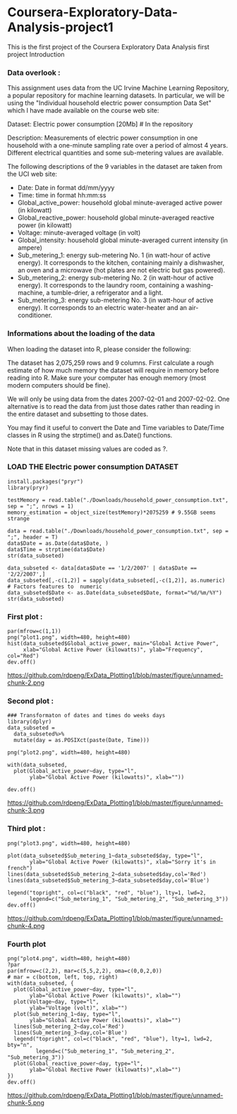 # Coursera-Exploratory-Data-Analysis-project1
This is the first project of the Coursera Exploratory Data Analysis first project 
Introduction

### Data overlook : 

This assignment uses data from the UC Irvine Machine Learning Repository, a popular repository for machine learning datasets. In particular, we will be using the "Individual household electric power consumption Data Set" which I have made available on the course web site:

Dataset: Electric power consumption [20Mb] # In the repository 

Description: Measurements of electric power consumption in one household with a one-minute sampling rate over a period of almost 4 years. Different electrical quantities and some sub-metering values are available.

The following descriptions of the 9 variables in the dataset are taken from the UCI web site:

- Date: Date in format dd/mm/yyyy
- Time: time in format hh:mm:ss
- Global_active_power: household global minute-averaged active power (in kilowatt)
- Global_reactive_power: household global minute-averaged reactive power (in kilowatt)
- Voltage: minute-averaged voltage (in volt)
- Global_intensity: household global minute-averaged current intensity (in ampere)
- Sub_metering_1: energy sub-metering No. 1 (in watt-hour of active energy). It corresponds to the kitchen, containing mainly a dishwasher, an oven and a microwave (hot plates are not electric but gas powered).
- Sub_metering_2: energy sub-metering No. 2 (in watt-hour of active energy). It corresponds to the laundry room, containing a washing-machine, a tumble-drier, a refrigerator and a light.
- Sub_metering_3: energy sub-metering No. 3 (in watt-hour of active energy). It corresponds to an electric water-heater and an air-conditioner.

### Informations about the loading of the data

When loading the dataset into R, please consider the following:

The dataset has 2,075,259 rows and 9 columns. First calculate a rough estimate of how much memory the dataset will require in memory before reading into R. Make sure your computer has enough memory (most modern computers should be fine).

We will only be using data from the dates 2007-02-01 and 2007-02-02. One alternative is to read the data from just those dates rather than reading in the entire dataset and subsetting to those dates.

You may find it useful to convert the Date and Time variables to Date/Time classes in R using the strptime() and as.Date() functions.

Note that in this dataset missing values are coded as ?.


### LOAD THE  Electric power consumption DATASET 
```
install.packages("pryr")
library(pryr)

testMemory = read.table("./Downloads/household_power_consumption.txt", sep = ";", nrows = 1)
memory_estimation = object_size(testMemory)*2075259 # 9.55GB seems strange 

data = read.table("./Downloads/household_power_consumption.txt", sep = ";", header = T)
data$Date = as.Date(data$Date, )
data$Time = strptime(data$Date)
str(data_subseted)

data_subseted <- data[data$Date == '1/2/2007' | data$Date == '2/2/2007',]
data_subseted[,-c(1,2)] = sapply(data_subseted[,-c(1,2)], as.numeric) # Factors features to  numeric
data_subseted$Date <- as.Date(data_subseted$Date, format="%d/%m/%Y")
str(data_subseted)
```


### First plot : 
```
par(mfrow=c(1,1))
png("plot1.png", width=480, height=480)
hist(data_subseted$Global_active_power, main="Global Active Power", 
     xlab="Global Active Power (kilowatts)", ylab="Frequency", col="Red")
dev.off()
```
https://github.com/rdpeng/ExData_Plotting1/blob/master/figure/unnamed-chunk-2.png

### Second plot :
```
### Transformaton of dates and times do weeks days 
library(dplyr)
data_subseted = 
  data_subseted%>%
  mutate(day = as.POSIXct(paste(Date, Time)))

png("plot2.png", width=480, height=480)

with(data_subseted,
  plot(Global_active_power~day, type="l",
       ylab="Global Active Power (kilowatts)", xlab=""))

dev.off()
```
https://github.com/rdpeng/ExData_Plotting1/blob/master/figure/unnamed-chunk-3.png

### Third plot : 
```
png("plot3.png", width=480, height=480)

plot(data_subseted$Sub_metering_1~data_subseted$day, type="l",
       ylab="Global Active Power (kilowatts)", xlab="Sorry it's in french")
lines(data_subseted$Sub_metering_2~data_subseted$day,col='Red')
lines(data_subseted$Sub_metering_3~data_subseted$day,col='Blue')

legend("topright", col=c("black", "red", "blue"), lty=1, lwd=2, 
       legend=c("Sub_metering_1", "Sub_metering_2", "Sub_metering_3"))
dev.off()
```
https://github.com/rdpeng/ExData_Plotting1/blob/master/figure/unnamed-chunk-4.png

### Fourth plot 
```
png("plot4.png", width=480, height=480)
?par
par(mfrow=c(2,2), mar=c(5,5,2,2), oma=c(0,0,2,0))
# mar = c(bottom, left, top, right)
with(data_subseted, {
  plot(Global_active_power~day, type="l", 
       ylab="Global Active Power (kilowatts)", xlab="")
  plot(Voltage~day, type="l", 
       ylab="Voltage (volt)", xlab="")
  plot(Sub_metering_1~day, type="l", 
       ylab="Global Active Power (kilowatts)", xlab="")
  lines(Sub_metering_2~day,col='Red')
  lines(Sub_metering_3~day,col='Blue')
  legend("topright", col=c("black", "red", "blue"), lty=1, lwd=2, bty="n",
         legend=c("Sub_metering_1", "Sub_metering_2", "Sub_metering_3"))
  plot(Global_reactive_power~day, type="l", 
       ylab="Global Rective Power (kilowatts)",xlab="")
})
dev.off()
```
https://github.com/rdpeng/ExData_Plotting1/blob/master/figure/unnamed-chunk-5.png
